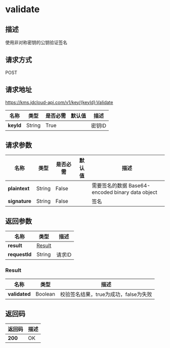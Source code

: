 # validate


## 描述
使用非对称密钥的公钥验证签名

## 请求方式
POST

## 请求地址
https://kms.jdcloud-api.com/v1/key/{keyId}:Validate

|名称|类型|是否必需|默认值|描述|
|---|---|---|---|---|
|**keyId**|String|True| |密钥ID|

## 请求参数
|名称|类型|是否必需|默认值|描述|
|---|---|---|---|---|
|**plaintext**|String|False| |需要签名的数据 Base64-encoded binary data object|
|**signature**|String|False| |签名|


## 返回参数
|名称|类型|描述|
|---|---|---|
|**result**|[Result](#result)| |
|**requestId**|String|请求ID|

### <div id="Result">Result</div>
|名称|类型|描述|
|---|---|---|
|**validated**|Boolean|校验签名结果，true为成功，false为失败|

## 返回码
|返回码|描述|
|---|---|
|**200**|OK|
